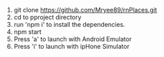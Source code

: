 1. git clone https://github.com/Mryee89/rnPlaces.git
2. cd to pproject directory
3. run 'npm i' to install the dependencies.
4. npm start
5. Press 'a' to launch with Android Emulator
6. Press 'i' to launch with ipHone Simulator

